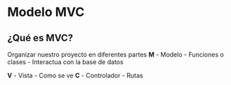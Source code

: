 # Modelo MVC

## ¿Qué es MVC?
Organizar nuestro proyecto en diferentes partes
**M** - Modelo - Funciones o clases
           - Interactua con la base de datos

**V** - Vista  - Como se ve
**C** - Controlador  - Rutas
